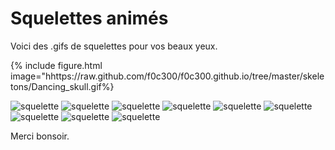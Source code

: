 Squelettes animés
=================

Voici des .gifs de squelettes pour vos beaux yeux.

{% include figure.html image="hhttps://raw.github.com/f0c300/f0c300.github.io/tree/master/skeletons/Dancing_skull.gif%}


![squelette](https://raw.github.com/f0c300/f0c300.github.io/tree/master/skeletons/Dancing_skull.gif) 
![squelette](https://github.com/f0c300/f0c300.github.io/tree/master/skeletons/Flying_Skeleton_Hell.gif) 
![squelette](https://github.com/f0c300/f0c300.github.io/tree/master/skeletons/HalloweenCasketSkeletonBLP.gif) 
![squelette](https://github.com/f0c300/f0c300.github.io/tree/master/skeletons/HalloweenGraveyardBLP.gif) 
![squelette](https://github.com/f0c300/f0c300.github.io/tree/master/skeletons/Moving-picture-skull-playing-coronet-animation.gif) 
![squelette](https://github.com/f0c300/f0c300.github.io/tree/master/skeletons/Skeleton.gif) 
![squelette](https://github.com/f0c300/f0c300.github.io/tree/master/skeletons/animated-skeleton-image-0014.gif) 
![squelette](https://github.com/f0c300/f0c300.github.io/tree/master/skeletons/dance.gif) 
![squelette](https://github.com/f0c300/f0c300.github.io/tree/master/skeletons/giphy.gif)

Merci bonsoir. 
